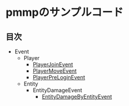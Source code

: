 # pmmpのサンプルコード  
## 目次  
- Event  
  - Player  
    - [PlayerJoinEvent](#PJE)  
    - [PlayerMoveEvent](#PME)
    - [PlayerPreLoginEvent](#PPLE)
  - Entity
    - EntityDamageEvent
      - [EntityDamageByEntityEvent](#EDBEE)
